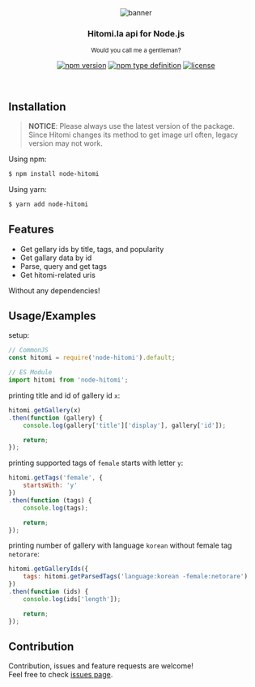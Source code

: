 <div align='center'>
<img src='https://cdn.h2owr.xyz/images/node-hitomi/banner.png' alt='banner'/>
<h3>Hitomi.la api for Node.js</h3>
<sup>Would you call me a gentleman?</sup>

[![npm version](https://img.shields.io/npm/v/node-hitomi?style=flat-square)](https://npmjs.org/package/node-hitomi)
[![npm type definition](https://img.shields.io/npm/types/node-hitomi?style=flat-square)](https://npmjs.org/package/node-hitomi)
[![license](https://img.shields.io/github/license/H2Owater425/node-hitomi?style=flat-square)](https://github.com/H2Owater425/node-hitomi/blob/main/LICENSE)
</div>

<br/>

## Installation

> **NOTICE**: Please always use the latest version of the package.<br/>Since Hitomi changes its method to get image url often, legacy version may not work.

Using npm:
```bash
$ npm install node-hitomi
```

Using yarn:
```bash
$ yarn add node-hitomi
```

## Features

- Get gellary ids by title, tags, and popularity
- Get gallary data by id
- Parse, query and get tags
- Get hitomi-related uris

Without any dependencies!

## Usage/Examples

setup:
```javascript
// CommonJS
const hitomi = require('node-hitomi').default;

// ES Module
import hitomi from 'node-hitomi';
```

printing title and id of gallery id `x`:
```javascript
hitomi.getGallery(x)
.then(function (gallery) {
	console.log(gallery['title']['display'], gallery['id']);

	return;
});
```

printing supported tags of `female` starts with letter `y`:
```javascript
hitomi.getTags('female', {
	startsWith: 'y'
})
.then(function (tags) {
	console.log(tags);

	return;
});
```

printing number of gallery with language `korean` without female tag `netorare`:
```javascript
hitomi.getGalleryIds({
	tags: hitomi.getParsedTags('language:korean -female:netorare')
})
.then(function (ids) {
	console.log(ids['length']);

	return;
});
```

## Contribution

Contribution, issues and feature requests are welcome!<br/>Feel free to check [issues page](https://github.com/H2Owater425/node-hitomi/issues).